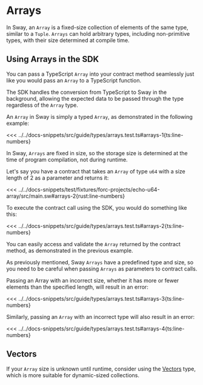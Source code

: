 # Arrays

In Sway, an `Array` is a fixed-size collection of elements of the same type, similar to a `Tuple`. `Arrays` can hold arbitrary types, including non-primitive types, with their size determined at compile time.

## Using Arrays in the SDK

You can pass a TypeScript `Array` into your contract method seamlessly just like you would pass an `Array` to a TypeScript function.

The SDK handles the conversion from TypeScript to Sway in the background, allowing the expected data to be passed through the type regardless of the `Array` type.

An `Array` in Sway is simply a typed `Array`, as demonstrated in the following example:

<<< ../../docs-snippets/src/guide/types/arrays.test.ts#arrays-1{ts:line-numbers}

In Sway, `Arrays` are fixed in size, so the storage size is determined at the time of program compilation, not during runtime.

Let's say you have a contract that takes an `Array` of type `u64` with a size length of 2 as a parameter and returns it:

<<< ../../docs-snippets/test/fixtures/forc-projects/echo-u64-array/src/main.sw#arrays-2{rust:line-numbers}

To execute the contract call using the SDK, you would do something like this:

<<< ../../docs-snippets/src/guide/types/arrays.test.ts#arrays-2{ts:line-numbers}

You can easily access and validate the `Array` returned by the contract method, as demonstrated in the previous example.

As previously mentioned, Sway `Arrays` have a predefined type and size, so you need to be careful when passing `Arrays` as parameters to contract calls.

Passing an Array with an incorrect size, whether it has more or fewer elements than the specified length, will result in an error:

<<< ../../docs-snippets/src/guide/types/arrays.test.ts#arrays-3{ts:line-numbers}

Similarly, passing an `Array` with an incorrect type will also result in an error:

<<< ../../docs-snippets/src/guide/types/arrays.test.ts#arrays-4{ts:line-numbers}

## Vectors

If your `Array` size is unknown until runtime, consider using the [Vectors](./vectors) type, which is more suitable for dynamic-sized collections.
